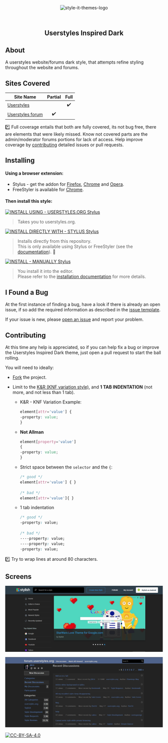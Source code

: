 <p align="center">
  <img alt="style-it-themes-logo" src="https://cdn.rawgit.com/style-it-themes/style-it-themes-logos/864bb0c047a612c2c07089901e33d33199c81ef9/style-it-themes-logo-full.svg" width="580">
</p>
<br>
<h2 align="center"><strong>Userstyles Inspired Dark</strong></h2>

## About

A userstyles website/forums dark style, that attempts refine styling throughout the website and forums.

## Sites Covered

| Site Name                                           | Partial              | Full                 |
| --------------------------------------------------- | :------------------: | :------------------: |
| [Userstyles](https://userstyles.org)                |                      |  :heavy_check_mark:  |
| [Userstyles forum](https://forum.userstyles.org/)   |  :heavy_check_mark:  |                      |

:asterisk: Full coverage entails that both are fully covered, its not bug free,
there are elements that were likely missed.
Know not covered parts are the admin/moderator forums portions for lack of access.
Help improve coverage by [contributing](#CONTRIBUTING) detailed issues or pull requests.

## Installing

#### Using a browser extension:
* Stylus - get the addon for [Firefox](https://addons.mozilla.org/en-US/firefox/addon/styl-us/), [Chrome](https://chrome.google.com/webstore/detail/stylus/clngdbkpkpeebahjckkjfobafhncgmne) and [Opera](https://addons.opera.com/en-gb/extensions/details/stylus/).
* FreeStyler is available for [Chrome](https://chrome.google.com/webstore/detail/freestyler/hihigldmabkodfpehkgdemjklmaebmca).  
#### Then install this style:  
[![INSTALL USING - USERSTYLES.ORG Stylus](https://img.shields.io/badge/Install_using-userstyles.org-orange.svg?longCache=true&style=for-the-badge)](https://userstyles.org/styles/160223/)
>Takes you to userstyles.org.

[![INSTALL DIRECTLY WITH - STYLUS Stylus](https://img.shields.io/badge/Install_directly_with-Stylus-21d1d0.svg?longCache=true&style=for-the-badge)](https://raw.githubusercontent.com/style-it-themes/userstyles-inspired-dark/master/userstyles-inspired-dark.user.css)
  >Installs directly from this repository.  
  >This is only available using Stylus or FreeStyler (see the [documentation](https://github.com/openstyles/stylus/wiki/Usercss)). :tada:

[![INSTALL - MANUALLY Stylus](https://img.shields.io/badge/Install-manually-green.svg?longCache=true&style=for-the-badge)](https://raw.githubusercontent.com/style-it-themes/gitter-inspired-dark/master/gitter-inspired-dark.css)
  >You install it into the editor.  
  >Please refer to the [installation documentation](https://github.com/style-it-themes/gitter-inspired-dark/wiki/Install) for more details.

## I Found a Bug

At the first instance of finding a bug, have a look if there is already an open issue, if so add the required information as described in the [issue template](.github/ISSUE_TEMPLATE.md).

If your issue is new, please [open an issue](https://github.com/style-it-themes/userstyles-inspired-dark/issues/new) and report your problem.

## Contributing

At this time any help is appreciated, so if you can help fix a bug or improve the Userstyles Inspired Dark theme, just open a pull request to start the ball rolling.

You will need to ideally:

* [Fork](https://github.com/style-it-themes/userstyles-inspired-dark/fork) the project.

* Limit to the [K&R (KNF variation style)](https://en.wikipedia.org/wiki/Indentation_style#Variant:_BSD_KNF), and **1 TAB INDENTATION** (not more, and not less than 1 tab).

  * K&R - KNF Variation Example:
	```css
	element[attr='value'] {
	-property: value;
	}
	```

  * **Not Allman**
	```css
	element[property='value']
	{
	-property: value;
	}
	```

  * Strict space between the `selector` and the `{`:
	```css
	/* good */
	element[attr='value'] { }

	/* bad */
	element[attr='value']{ }
	```

  * 1 tab indentation
	```css
	/* good */
	-property: value;

	/* bad */
	····property: value;
	----property: value;
	·property: value;
	```

:asterisk: Try to wrap lines at around 80 characters.

## Screens

![userstyles website](/screens/userstyles-inspired-dark-website.png)

![userstyles forum](/screens/userstyles-inspired-dark-forum.png)

[![CC-BY-SA-4.0](https://img.shields.io/badge/License-CC--BY--SA--4.0-blue.svg?longCache=true&style=for-the-badge)](LICENSE)
